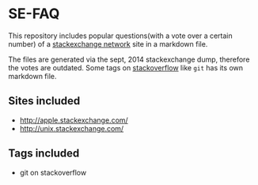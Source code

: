 # SE-FAQ
This repository includes popular questions(with a vote over a certain number) of a [stackexchange network](http://stackexchange.com/sites) site in a markdown file.

The files are generated via the sept, 2014 stackexchange dump, therefore the votes are outdated. Some tags on [stackoverflow](http://stackoverflow.com) like `git` has its own markdown file.


## Sites included

- http://apple.stackexchange.com/
- http://unix.stackexchange.com/


## Tags included

- git on stackoverflow
